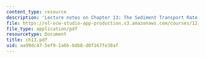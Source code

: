 ```yaml
---
content_type: resource
description: 'Lecture notes on Chapter 13: The Sediment Transport Rate.'
file: https://ol-ocw-studio-app-production.s3.amazonaws.com/courses/12-090-introduction-to-fluid-motions-sediment-transport-and-current-generated-sedimentary-structures-fall-2006/aa99dc475ef91a6b6db8d0f167fe38af_ch13.pdf
file_type: application/pdf
resourcetype: Document
title: ch13.pdf
uid: aa99dc47-5ef9-1a6b-6db8-d0f167fe38af
---
```

